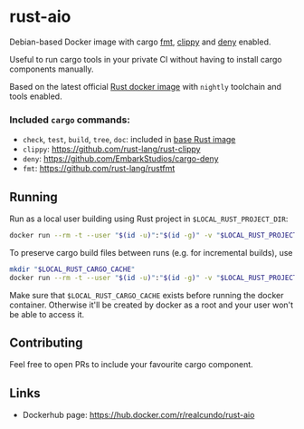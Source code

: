 # rust-aio
Debian-based Docker image with cargo [fmt](https://github.com/rust-lang/rustfmt), [clippy](https://github.com/rust-lang/rust-clippy) and [deny](https://github.com/EmbarkStudios/cargo-deny) enabled.

Useful to run cargo tools in your private CI without having to install cargo components manually.

Based on the latest official [Rust docker image](https://github.com/rust-lang/docker-rust) with `nightly` toolchain and tools enabled.

### Included `cargo` commands:
- `check`, `test`, `build`, `tree`, `doc`: included in [base Rust image](https://github.com/rust-lang/docker-rust)
- `clippy`: https://github.com/rust-lang/rust-clippy
- `deny`: https://github.com/EmbarkStudios/cargo-deny
- `fmt`: https://github.com/rust-lang/rustfmt

## Running
Run as a local user building using Rust project in `$LOCAL_RUST_PROJECT_DIR`:
```bash
docker run --rm -t --user "$(id -u)":"$(id -g)" -v "$LOCAL_RUST_PROJECT_DIR:/usr/src/myapp" realcundo/rust-aio cargo clippy
```
To preserve cargo build files between runs (e.g. for incremental builds), use
```bash
mkdir "$LOCAL_RUST_CARGO_CACHE"
docker run --rm -t --user "$(id -u)":"$(id -g)" -v "$LOCAL_RUST_PROJECT_DIR:/usr/src/myapp" -v "$LOCAL_RUST_CARGO_CACHE:/usr/local/cargo/registry" realcundo/rust-aio cargo clippy
```
Make sure that `$LOCAL_RUST_CARGO_CACHE` exists before running the docker container. Otherwise it'll be created by docker as a root and your user won't be able to access it.

## Contributing
Feel free to open PRs to include your favourite cargo component.

## Links
- Dockerhub page: https://hub.docker.com/r/realcundo/rust-aio
